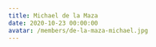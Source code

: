 ```yaml
---
title: Michael de la Maza
date: 2020-10-23 00:00:00
avatar: /members/de-la-maza-michael.jpg
---
```

